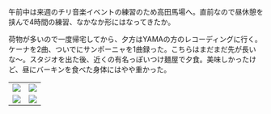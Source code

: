 午前中は来週のチリ音楽イベントの練習のため高田馬場へ。直前なので昼休憩を挟んで4時間の練習、なかなか形にはなってきたか。

荷物が多いので一度帰宅してから、夕方はYAMAの方のレコーディングに行く。ケーナを2曲、ついでにサンポーニャを1曲録った。こちらはまだまだ先が長いな〜。スタジオを出た後、近くの有名っぽいつけ麺屋で夕食。美味しかったけど、昼にバーキンを食べた身体にはやや重かった。

<table>
  <tr>
    <td><img class="top" src="https://photos.old.apkas.net/medium/202506/20250608-G3000456.webp" /></td>
    <td><img class="top" src="https://photos.old.apkas.net/medium/202506/20250608-G3000462.webp" /></td>
  </tr>
  <tr>
    <td><img class="bottom" src="https://photos.old.apkas.net/medium/202506/20250608-G3000464.webp" /></td>
    <td><img class="bottom" src="https://photos.old.apkas.net/medium/202506/20250608-G3000466.webp" /></td>
  </tr>
</table>
